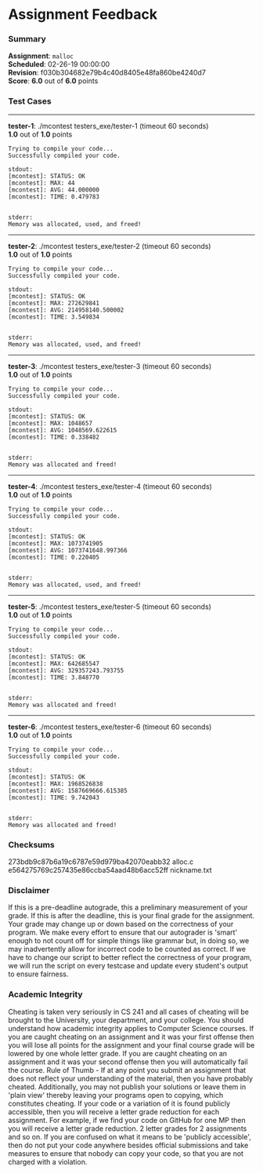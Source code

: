 # Assignment Feedback

### Summary

**Assignment**: `malloc`  
**Scheduled**: 02-26-19 00:00:00  
**Revision**: f030b304682e79b4c40d8405e48fa860be4240d7  
**Score**: **6.0** out of **6.0** points

### Test Cases
---

**tester-1**: ./mcontest testers_exe/tester-1 (timeout 60 seconds)  
**1.0** out of **1.0** points
```
Trying to compile your code...
Successfully compiled your code.

stdout:
[mcontest]: STATUS: OK
[mcontest]: MAX: 44
[mcontest]: AVG: 44.000000
[mcontest]: TIME: 0.479783


stderr:
Memory was allocated, used, and freed!
```
---

**tester-2**: ./mcontest testers_exe/tester-2 (timeout 60 seconds)  
**1.0** out of **1.0** points
```
Trying to compile your code...
Successfully compiled your code.

stdout:
[mcontest]: STATUS: OK
[mcontest]: MAX: 272629841
[mcontest]: AVG: 214958140.500002
[mcontest]: TIME: 3.549834


stderr:
Memory was allocated, used, and freed!
```
---

**tester-3**: ./mcontest testers_exe/tester-3 (timeout 60 seconds)  
**1.0** out of **1.0** points
```
Trying to compile your code...
Successfully compiled your code.

stdout:
[mcontest]: STATUS: OK
[mcontest]: MAX: 1048657
[mcontest]: AVG: 1048569.622615
[mcontest]: TIME: 0.338482


stderr:
Memory was allocated and freed!
```
---

**tester-4**: ./mcontest testers_exe/tester-4 (timeout 60 seconds)  
**1.0** out of **1.0** points
```
Trying to compile your code...
Successfully compiled your code.

stdout:
[mcontest]: STATUS: OK
[mcontest]: MAX: 1073741905
[mcontest]: AVG: 1073741648.997366
[mcontest]: TIME: 0.220405


stderr:
Memory was allocated, used, and freed!
```
---

**tester-5**: ./mcontest testers_exe/tester-5 (timeout 60 seconds)  
**1.0** out of **1.0** points
```
Trying to compile your code...
Successfully compiled your code.

stdout:
[mcontest]: STATUS: OK
[mcontest]: MAX: 642685547
[mcontest]: AVG: 329357243.793755
[mcontest]: TIME: 3.848770


stderr:
Memory was allocated and freed!
```
---

**tester-6**: ./mcontest testers_exe/tester-6 (timeout 60 seconds)  
**1.0** out of **1.0** points
```
Trying to compile your code...
Successfully compiled your code.

stdout:
[mcontest]: STATUS: OK
[mcontest]: MAX: 1968526838
[mcontest]: AVG: 1587669666.615385
[mcontest]: TIME: 9.742043


stderr:
Memory was allocated and freed!
```
### Checksums

273bdb9c87b6a19c6787e59d979ba42070eabb32 alloc.c  
e564275769c257435e86ccba54aad48b6acc52ff nickname.txt


### Disclaimer
If this is a pre-deadline autograde, this a preliminary measurement of your grade.
If this is after the deadline, this is your final grade for the assignment.
Your grade may change up or down based on the correctness of your program.
We make every effort to ensure that our autograder is 'smart' enough to not count off
for simple things like grammar but, in doing so, we may inadvertently allow for
incorrect code to be counted as correct.
If we have to change our script to better reflect the correctness of your program,
we will run the script on every testcase and update every student's output to ensure fairness.



### Academic Integrity
Cheating is taken very seriously in CS 241 and all cases of cheating will be brought to the University, your department, and your college.
You should understand how academic integrity applies to Computer Science courses.
If you are caught cheating on an assignment and it was your first offense then you will lose all points for the assignment and your final course
grade will be lowered by one whole letter grade. If you are caught cheating on an assignment and it was your second offense then you will automatically fail the course.
Rule of Thumb - If at any point you submit an assignment that does not reflect your understanding of the material, then you have probably cheated.
Additionally, you may not publish your solutions or leave them in 'plain view' thereby leaving your programs open to copying, which constitutes cheating.
If your code or a variation of it is found publicly accessible, then you will receive a letter grade reduction for each assignment.
For example, if we find your code on GitHub for one MP then you will receive a letter grade reduction. 2 letter grades for 2 assignments and so on.
If you are confused on what it means to be 'publicly accessible', then do not put your code anywhere besides official submissions and take measures
to ensure that nobody can copy your code, so that you are not charged with a violation.


